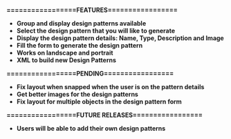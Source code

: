 <b>=================FEATURES=================<b>
<ul>
<li>Group and display design patterns available</li>
<li>Select the design pattern that you will like to generate</li>
<li>Display the design pattern details: Name, Type, Description and Image</li>
<li>Fill the form to generate the design pattern</li>
<li>Works on landscape and portrait</li>
<li>XML to build new Design Patterns</li>
</ul>

<b>=================PENDING=================</b>
<ul>
<li>Fix layout when snapped when the user is on the pattern details</li>
<li>Get better images for the design patterns</li>
<li>Fix layout for multiple objects in the design pattern form</li>
</ul>
<b>=================FUTURE RELEASES=================</b>
<ul>
<li>Users will be able to add their own design patterns</li>
</ul>